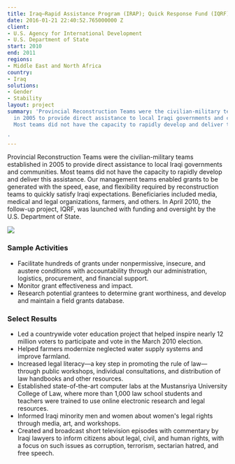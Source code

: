 ```yaml
---
title: Iraq—Rapid Assistance Program (IRAP); Quick Response Fund (IQRF)
date: 2016-01-21 22:40:52.765000000 Z
client:
- U.S. Agency for International Development
- U.S. Department of State
start: 2010
end: 2011
regions:
- Middle East and North Africa
country:
- Iraq
solutions:
- Gender
- Stability
layout: project
summary: 'Provincial Reconstruction Teams were the civilian-military teams established
  in 2005 to provide direct assistance to local Iraqi governments and communities.
  Most teams did not have the capacity to rapidly develop and deliver this assistance.

'
---
```


Provincial Reconstruction Teams were the civilian-military teams established in 2005 to provide direct assistance to local Iraqi governments and communities. Most teams did not have the capacity to rapidly develop and deliver this assistance. Our management teams enabled grants to be generated with the speed, ease, and flexibility required by reconstruction teams to quickly satisfy Iraqi expectations. Beneficiaries included media, medical and legal organizations, farmers, and others. In April 2010, the follow-up project, IQRF, was launched with funding and oversight by the U.S. Department of State.

![][1]

###  Sample Activities

* Facilitate hundreds of grants under nonpermissive, insecure, and austere conditions with accountability through our administration, logistics, procurement, and financial support.
* Monitor grant effectiveness and impact.
* Research potential grantees to determine grant worthiness, and develop and maintain a field grants database.

###  Select Results

* Led a countrywide voter education project that helped inspire nearly 12 million voters to participate and vote in the March 2010 election.
* Helped farmers modernize neglected water supply systems and improve farmland.
* Increased legal literacy—a key step in promoting the rule of law—through public workshops, individual consultations, and distribution of law handbooks and other resources.
* Established state-of-the-art computer labs at the Mustansriya University College of Law, where more than 1,000 law school students and teachers were trained to use online electronic research and legal resources.
* Informed Iraqi minority men and women about women's legal rights through media, art, and workshops.
* Created and broadcast short television episodes with commentary by Iraqi lawyers to inform citizens about legal, civil, and human rights, with a focus on such issues as corruption, terrorism, sectarian hatred, and free speech.

[1]: /assets/images/projects/irapinner.jpg
